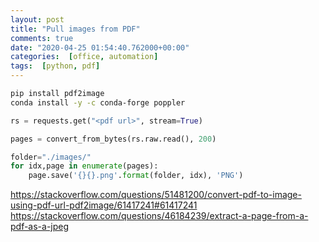 ```yaml
---
layout: post
title: "Pull images from PDF"
comments: true
date: "2020-04-25 01:54:40.762000+00:00"
categories:  [office, automation]
tags:  [python, pdf]
---
```




```bash
pip install pdf2image
conda install -y -c conda-forge poppler
```

```python
rs = requests.get("<pdf url>", stream=True)

pages = convert_from_bytes(rs.raw.read(), 200)

folder="./images/"
for idx,page in enumerate(pages):
    page.save('{}{}.png'.format(folder, idx), 'PNG')
```

https://stackoverflow.com/questions/51481200/convert-pdf-to-image-using-pdf-url-pdf2image/61417241#61417241
https://stackoverflow.com/questions/46184239/extract-a-page-from-a-pdf-as-a-jpeg

